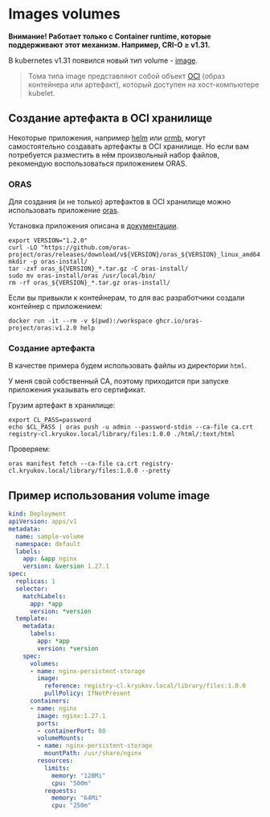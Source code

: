 # Images volumes

**Внимание! Работает только с Container runtime, которые поддерживают этот механизм. Например, CRI-O ≥ v1.31.**

В kubernetes v1.31 появился новый тип volume - [image](https://kubernetes.io/docs/concepts/storage/volumes/#image).

> Тома типа image представляют собой объект [OCI](https://github.com/opencontainers/distribution-spec/) (образ контейнера или артефакт), который доступен на хост-компьютере kubelet.

## Создание артефакта в OCI хранилище

Некоторые приложения, например [helm](https://helm.sh/blog/storing-charts-in-oci/#helm) или [ormb](https://github.com/kleveross/ormb), могут самостоятельно создавать артефакты в OCI хранилище. Но если вам потребуется разместить в нём произвольный набор файлов, рекомендую воспользоваться приложением ORAS.

### ORAS

Для создания (и не только) артефактов в OCI хранилище можно использовать приложение [oras](https://oras.land/).

Установка приложения описана в [документации](https://oras.land/docs/installation#linux).

```shell
export VERSION="1.2.0"
curl -LO "https://github.com/oras-project/oras/releases/download/v${VERSION}/oras_${VERSION}_linux_amd64.tar.gz"
mkdir -p oras-install/
tar -zxf oras_${VERSION}_*.tar.gz -C oras-install/
sudo mv oras-install/oras /usr/local/bin/
rm -rf oras_${VERSION}_*.tar.gz oras-install/
```

Если вы привыкли к контейнерам, то для вас разработчики создали контейнер с приложением:

```shell
docker run -it --rm -v $(pwd):/workspace ghcr.io/oras-project/oras:v1.2.0 help
```

### Создание артефакта

В качестве примера будем использовать файлы из директории `html`.

У меня свой собственный СА, поэтому приходится при запуске приложения указывать его сертификат.

Грузим артефакт в хранилище:

```shell
export CL_PASS=password
echo $CL_PASS | oras push -u admin --password-stdin --ca-file ca.crt registry-cl.kryukov.local/library/files:1.0.0 ./html/:text/html
```

Проверяем:

```shell
oras manifest fetch --ca-file ca.crt registry-cl.kryukov.local/library/files:1.0.0 --pretty
```

## Пример использования volume image

```yaml
kind: Deployment
apiVersion: apps/v1
metadata:
  name: sample-volume
  namespace: default
  labels:
    app: &app nginx
    version: &version 1.27.1
spec:
  replicas: 1
  selector:
    matchLabels:
      app: *app
      version: *version
  template:
    metadata:
      labels:
        app: *app
        version: *version
    spec:
      volumes:
      - name: nginx-persistent-storage
        image: 
          reference: registry-cl.kryukov.local/library/files:1.0.0
          pullPolicy: IfNotPresent
      containers:
      - name: nginx
        image: nginx:1.27.1
        ports:
        - containerPort: 80
        volumeMounts:
        - name: nginx-persistent-storage
          mountPath: /usr/share/nginx
        resources:
          limits:
            memory: "128Mi"
            cpu: "500m"
          requests:
            memory: "64Mi"
            cpu: "250m"
```

